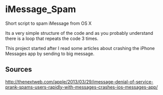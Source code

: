 iMessage_Spam
=============

Short script to spam iMessage from OS X

Its a very simple structure of the code and as you probably understand there is a loop that repeats the code 3 times.

This project started after I read some articles about crashing the iPhone Messages app by sending to big message.

Sources
---
http://thenextweb.com/apple/2013/03/29/imessage-denial-of-service-prank-spams-users-rapidly-with-messages-crashes-ios-messages-app/
